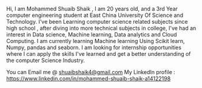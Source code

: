 Hi, I am Mohammed Shuaib Shaik , I am 20 years old, and a 3rd Year computer engineering student at East China University Of Science and Technology. 
I've been Learning computer science related subjects since high school , after diving into more technical subjects in college, I've had an interest in Data science, Machine learning, Data analytics and Cloud Computing.
I am currently learning Machine learning Using Scikit learn, Numpy, pandas and seaborn. 
I am looking for internship opportunities where I can apply the skills I've learned and get a better understanding of the computer Science Industry. 

You can Email me @ shuaibshaik4@gmail.com 
My LinkedIn profile : https://www.linkedin.com/in/mohammed-shuaib-shaik-a14122198
<!---
shuaibee/shuaibee is a ✨ special ✨ repository because its `README.md` (this file) appears on your GitHub profile.
You can click the Preview link to take a look at your changes.
--->
